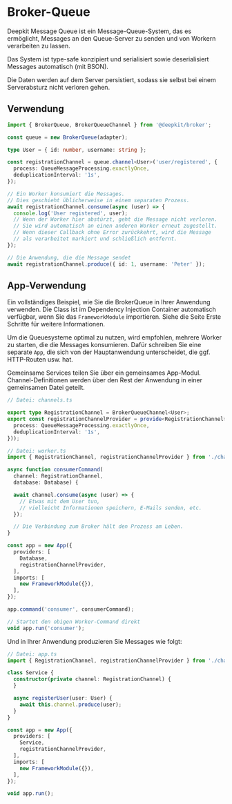 # Broker-Queue

Deepkit Message Queue ist ein Message-Queue-System, das es ermöglicht, Messages an den Queue-Server zu senden und von Workern verarbeiten zu lassen.

Das System ist type-safe konzipiert und serialisiert sowie deserialisiert Messages automatisch (mit BSON).

Die Daten werden auf dem Server persistiert, sodass sie selbst bei einem Serverabsturz nicht verloren gehen.

## Verwendung

```typescript
import { BrokerQueue, BrokerQueueChannel } from '@deepkit/broker';

const queue = new BrokerQueue(adapter);

type User = { id: number, username: string };

const registrationChannel = queue.channel<User>('user/registered', {
  process: QueueMessageProcessing.exactlyOnce,
  deduplicationInterval: '1s',
});

// Ein Worker konsumiert die Messages.
// Dies geschieht üblicherweise in einem separaten Prozess.
await registrationChannel.consume(async (user) => {
  console.log('User registered', user);
  // Wenn der Worker hier abstürzt, geht die Message nicht verloren.
  // Sie wird automatisch an einen anderen Worker erneut zugestellt.
  // Wenn dieser Callback ohne Error zurückkehrt, wird die Message 
  // als verarbeitet markiert und schließlich entfernt.
});

// Die Anwendung, die die Message sendet
await registrationChannel.produce({ id: 1, username: 'Peter' });
```

## App-Verwendung

Ein vollständiges Beispiel, wie Sie die BrokerQueue in Ihrer Anwendung verwenden.
Die Class ist im Dependency Injection Container automatisch verfügbar, wenn Sie das `FrameworkModule` importieren.
Siehe die Seite Erste Schritte für weitere Informationen.

Um die Queuesysteme optimal zu nutzen, wird empfohlen, mehrere Worker zu starten, die die Messages konsumieren.
Dafür schreiben Sie eine separate `App`, die sich von der Hauptanwendung unterscheidet, die ggf. HTTP-Routen usw. hat.

Gemeinsame Services teilen Sie über ein gemeinsames App-Modul. Channel-Definitionen werden über den Rest der Anwendung in einer gemeinsamen Datei geteilt.

```typescript
// Datei: channels.ts

export type RegistrationChannel = BrokerQueueChannel<User>;
export const registrationChannelProvider = provide<RegistrationChannel>((queue: BrokerQueue) => queue.channel<User>('user/registered', {
  process: QueueMessageProcessing.exactlyOnce,
  deduplicationInterval: '1s',
}));
```

```typescript
// Datei: worker.ts
import { RegistrationChannel, registrationChannelProvider } from './channels';

async function consumerCommand(
  channel: RegistrationChannel, 
  database: Database) {

  await channel.consume(async (user) => {
    // Etwas mit dem User tun,
    // vielleicht Informationen speichern, E-Mails senden, etc.
  });

  // Die Verbindung zum Broker hält den Prozess am Leben.
}

const app = new App({
  providers: [
    Database,
    registrationChannelProvider,
  ],
  imports: [
    new FrameworkModule({}),
  ],
});

app.command('consumer', consumerCommand);

// Startet den obigen Worker-Command direkt
void app.run('consumer');
```

Und in Ihrer Anwendung produzieren Sie Messages wie folgt:

```typescript
// Datei: app.ts
import { RegistrationChannel, registrationChannelProvider } from './channels';

class Service {
  constructor(private channel: RegistrationChannel) {
  }

  async registerUser(user: User) {
    await this.channel.produce(user);
  }
}

const app = new App({
  providers: [
    Service,
    registrationChannelProvider,
  ],
  imports: [
    new FrameworkModule({}),
  ],
});

void app.run();
```